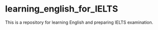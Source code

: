 # learning_english_for_IELTS
This is a repository for learning English and preparing IELTS examination.
